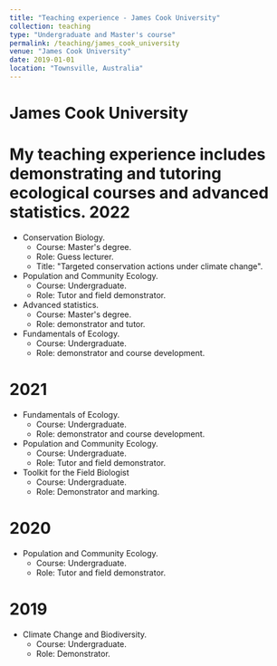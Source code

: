 ```yaml
---
title: "Teaching experience - James Cook University"
collection: teaching
type: "Undergraduate and Master's course"
permalink: /teaching/james_cook_university
venue: "James Cook University"
date: 2019-01-01
location: "Townsville, Australia"
---
```


# James Cook University

My teaching experience includes demonstrating and tutoring ecological courses and advanced statistics.
2022
======
- Conservation Biology. 
  - Course: Master's degree. 
  - Role: Guess lecturer. 
  - Title: "Targeted conservation actions under climate change".
- Population and Community Ecology. 
  - Course: Undergraduate. 
  - Role: Tutor and field demonstrator.
- Advanced statistics. 
  - Course: Master's degree. 
  - Role: demonstrator and tutor.
- Fundamentals of Ecology.
  - Course: Undergraduate.
  - Role: demonstrator and course development.

2021
======
- Fundamentals of Ecology.
  - Course: Undergraduate.
  - Role: demonstrator and course development.
- Population and Community Ecology. 
  - Course: Undergraduate. 
  - Role: Tutor and field demonstrator.
- Toolkit for the Field Biologist
  - Course: Undergraduate.
  - Role: Demonstrator and marking. 

2020
======
- Population and Community Ecology. 
  - Course: Undergraduate. 
  - Role: Tutor and field demonstrator.

2019
======
- Climate Change and Biodiversity. 
  - Course: Undergraduate. 
  - Role: Demonstrator.
